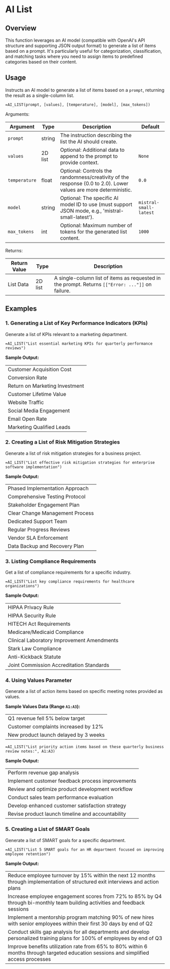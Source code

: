 # AI List

## Overview

This function leverages an AI model (compatible with OpenAI's API structure and supporting JSON output format) to generate a list of items based on a prompt. It's particularly useful for categorization, classification, and matching tasks where you need to assign items to predefined categories based on their content.

## Usage

Instructs an AI model to generate a list of items based on a `prompt`, returning the result as a single-column list.

```excel
=AI_LIST(prompt, [values], [temperature], [model], [max_tokens])
```

Arguments:

| Argument      | Type           | Description                                                                                              | Default         |
|---------------|----------------|----------------------------------------------------------------------------------------------------------|-----------------|
| `prompt`      | string         | The instruction describing the list the AI should create.                                                |                 |
| `values`      | 2D list        | Optional: Additional data to append to the prompt to provide context.                                    | `None`          |
| `temperature` | float          | Optional: Controls the randomness/creativity of the response (0.0 to 2.0). Lower values are more deterministic. | `0.0`     |
| `model`       | string         | Optional: The specific AI model ID to use (must support JSON mode, e.g., 'mistral-small-latest').         | `mistral-small-latest` |
| `max_tokens`  | int            | Optional: Maximum number of tokens for the generated list content.                                       | `1000`          |

Returns:

| Return Value | Type    | Description                                                                                                    |
|--------------|---------|----------------------------------------------------------------------------------------------------------------|
| List Data    | 2D list | A single-column list of items as requested in the prompt. Returns `[["Error: ..."]]` on failure.              |

## Examples

### 1. Generating a List of Key Performance Indicators (KPIs)
Generate a list of KPIs relevant to a marketing department.
```excel
=AI_LIST("List essential marketing KPIs for quarterly performance reviews")
```
**Sample Output:**

| |
|---------------------------|
| Customer Acquisition Cost |
| Conversion Rate |
| Return on Marketing Investment |
| Customer Lifetime Value |
| Website Traffic |
| Social Media Engagement |
| Email Open Rate |
| Marketing Qualified Leads |

### 2. Creating a List of Risk Mitigation Strategies
Generate a list of risk mitigation strategies for a business project.
```excel
=AI_LIST("List effective risk mitigation strategies for enterprise software implementation")
```
**Sample Output:**

| |
|---------------------------|
| Phased Implementation Approach |
| Comprehensive Testing Protocol |
| Stakeholder Engagement Plan |
| Clear Change Management Process |
| Dedicated Support Team |
| Regular Progress Reviews |
| Vendor SLA Enforcement |
| Data Backup and Recovery Plan |

### 3. Listing Compliance Requirements
Get a list of compliance requirements for a specific industry.
```excel
=AI_LIST("List key compliance requirements for healthcare organizations")
```
**Sample Output:**

| |
|---------------------------|
| HIPAA Privacy Rule |
| HIPAA Security Rule |
| HITECH Act Requirements |
| Medicare/Medicaid Compliance |
| Clinical Laboratory Improvement Amendments |
| Stark Law Compliance |
| Anti-Kickback Statute |
| Joint Commission Accreditation Standards |

### 4. Using Values Parameter
Generate a list of action items based on specific meeting notes provided as values.

**Sample Values Data (Range `A1:A3`):**

| |
|-------------|
| Q1 revenue fell 5% below target |
| Customer complaints increased by 12% |
| New product launch delayed by 3 weeks |

```excel
=AI_LIST("List priority action items based on these quarterly business review notes:", A1:A3)
```
**Sample Output:**

| |
|------------------------------|
| Perform revenue gap analysis |
| Implement customer feedback process improvements |
| Review and optimize product development workflow |
| Conduct sales team performance evaluation |
| Develop enhanced customer satisfaction strategy |
| Revise product launch timeline and accountability |

### 5. Creating a List of SMART Goals
Generate a list of SMART goals for a specific department.
```excel
=AI_LIST("List 5 SMART goals for an HR department focused on improving employee retention")
```
**Sample Output:**

| |
|-----------|
| Reduce employee turnover by 15% within the next 12 months through implementation of structured exit interviews and action plans |
| Increase employee engagement scores from 72% to 85% by Q4 through bi-monthly team building activities and feedback sessions |
| Implement a mentorship program matching 90% of new hires with senior employees within their first 30 days by end of Q2 |
| Conduct skills gap analysis for all departments and develop personalized training plans for 100% of employees by end of Q3 |
| Improve benefits utilization rate from 65% to 80% within 6 months through targeted education sessions and simplified access processes |